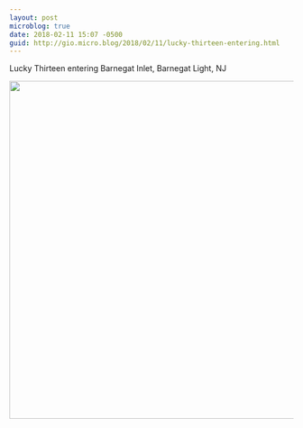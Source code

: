 ```yaml
---
layout: post
microblog: true
date: 2018-02-11 15:07 -0500
guid: http://gio.micro.blog/2018/02/11/lucky-thirteen-entering.html
---
```

Lucky Thirteen entering Barnegat Inlet, Barnegat Light, NJ

<img src="http://microblog.stevegio.net/uploads/2018/2b7803d847.jpg" width="600" height="600" />

